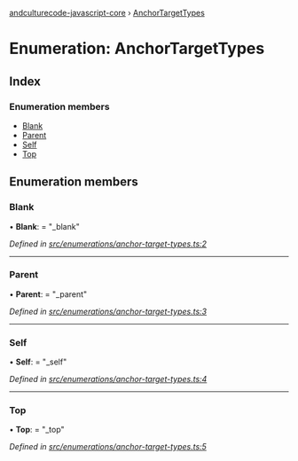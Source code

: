 [andculturecode-javascript-core](../README.md) › [AnchorTargetTypes](anchortargettypes.md)

# Enumeration: AnchorTargetTypes

## Index

### Enumeration members

* [Blank](anchortargettypes.md#blank)
* [Parent](anchortargettypes.md#parent)
* [Self](anchortargettypes.md#self)
* [Top](anchortargettypes.md#top)

## Enumeration members

###  Blank

• **Blank**: = "_blank"

*Defined in [src/enumerations/anchor-target-types.ts:2](https://github.com/AndcultureCode/AndcultureCode.JavaScript.Core/blob/35ec7f7/src/enumerations/anchor-target-types.ts#L2)*

___

###  Parent

• **Parent**: = "_parent"

*Defined in [src/enumerations/anchor-target-types.ts:3](https://github.com/AndcultureCode/AndcultureCode.JavaScript.Core/blob/35ec7f7/src/enumerations/anchor-target-types.ts#L3)*

___

###  Self

• **Self**: = "_self"

*Defined in [src/enumerations/anchor-target-types.ts:4](https://github.com/AndcultureCode/AndcultureCode.JavaScript.Core/blob/35ec7f7/src/enumerations/anchor-target-types.ts#L4)*

___

###  Top

• **Top**: = "_top"

*Defined in [src/enumerations/anchor-target-types.ts:5](https://github.com/AndcultureCode/AndcultureCode.JavaScript.Core/blob/35ec7f7/src/enumerations/anchor-target-types.ts#L5)*
